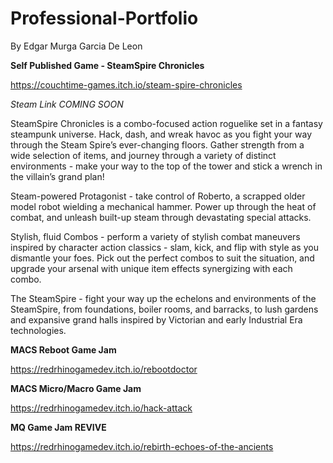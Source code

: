 # Professional-Portfolio
By Edgar Murga Garcia De Leon

**Self Published Game - SteamSpire Chronicles**

https://couchtime-games.itch.io/steam-spire-chronicles

*Steam Link COMING SOON*


SteamSpire Chronicles is a combo-focused action roguelike set in a fantasy steampunk universe. Hack, dash, and wreak havoc as you fight your way through the Steam Spire’s ever-changing floors. Gather strength from a wide selection of items, and journey through a variety of distinct environments - make your way to the top of the tower and stick a wrench in the villain’s grand plan!

Steam-powered Protagonist - take control of Roberto, a scrapped older model robot wielding a mechanical hammer. Power up through the heat of combat, and unleash built-up steam through devastating special attacks.

Stylish, fluid Combos - perform a variety of stylish combat maneuvers inspired by character action classics - slam, kick, and flip with style as you dismantle your foes. Pick out the perfect combos to suit the situation, and upgrade your arsenal with unique item effects synergizing with each combo. 

The SteamSpire - fight your way up the echelons and environments of the SteamSpire, from foundations, boiler rooms, and barracks, to lush gardens and expansive grand halls inspired by Victorian and early Industrial Era technologies.


**MACS Reboot Game Jam**

https://redrhinogamedev.itch.io/rebootdoctor

**MACS Micro/Macro Game Jam**

https://redrhinogamedev.itch.io/hack-attack

**MQ Game Jam REVIVE**

https://redrhinogamedev.itch.io/rebirth-echoes-of-the-ancients